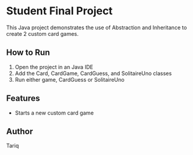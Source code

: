# Student Final Project

This Java project demonstrates the use of Abstraction and Inheritance to create 2 custom card games. 

## How to Run
1. Open the project in an Java IDE
2. Add the Card, CardGame, CardGuess, and SolitaireUno classes
3. Run either game, CardGuess or SolitaireUno
   
## Features
- Starts a new custom card game

## Author
Tariq
